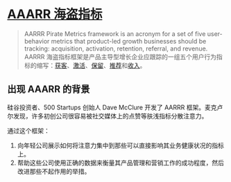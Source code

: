 # [AAARR 海盗指标](https://www.productplan.com/glossary/aarrr-framework/)
> AARRR Pirate Metrics framework is an acronym for a set of five user-behavior metrics that product-led growth businesses should be tracking: acquisition, activation, retention, referral, and revenue.
> AARRR 海盗指标框架是产品主导型增长企业应跟踪的一组五个用户行为指标的缩写：[获客](./1-acquisition.md)、[激活](./2-activation.md)、[保留](./3-retention.md)、[推荐](./4-referral.md)和[收入](./5-revenue.md)。

## 出现 AAARR 的背景
硅谷投资者、500 Startups 创始人 Dave McClure 开发了 AARRR 框架。麦克卢尔发现，许多初创公司很容易被社交媒体上的点赞等肤浅指标分散注意力。

通过这个框架：
1. 向年轻公司展示如何将注意力集中到那些可以直接影响其业务健康状况的指标上。
2. 帮助这些公司使用正确的数据来衡量其产品管理和营销工作的成功程度，然后改进那些不起作用的举措。





